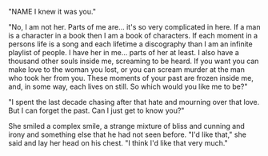 <!-- collection of random thoughts -->

<!-- when "Jett" meets the zombie deamon of Venus -->

  "NAME I knew it was you."

  "No, I am not her. Parts of me are... it's so very complicated in here. If a man is a character in a book then I am a book of characters. If each moment in a persons life is a song and each lifetime a discography than I am an infinite playlist of people. I have her in me... parts of her at least. I also have a thousand other souls inside me, screaming to be heard. If you want you can make love to the woman you lost, or you can scream murder at the man who took her from you. These moments of your past are frozen inside me, and, in some way, each lives on still. So which would you like me to be?"

  "I spent the last decade chasing after that hate and mourning over that love. But I can forget the past. Can I just get to know you?"

  She smiled a complex smile, a strange mixture of bliss and cunning and irony and something else that he had not seen before. "I'd like that," she said and lay her head on his chest. "I think I'd like that very much."
